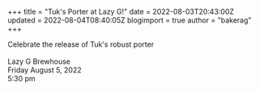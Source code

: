 +++
title = "Tuk's Porter at Lazy G!"
date = 2022-08-03T20:43:00Z
updated = 2022-08-04T08:40:05Z
blogimport = true 
author = "bakerag"
+++

<div>Celebrate the release of Tuk's robust porter</div><div><br></div><div>Lazy G Brewhouse</div><div>Friday August 5, 2022</div><div>5:30 pm</div><div><br></div>
